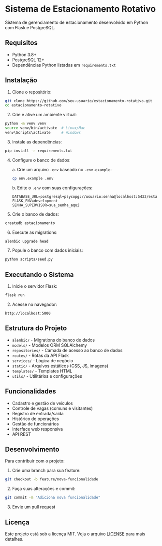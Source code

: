 # Sistema de Estacionamento Rotativo

Sistema de gerenciamento de estacionamento desenvolvido em Python com Flask e PostgreSQL.

## Requisitos

- Python 3.8+
- PostgreSQL 12+
- Dependências Python listadas em `requirements.txt`

## Instalação

1. Clone o repositório:
```bash
git clone https://github.com/seu-usuario/estacionamento-rotativo.git
cd estacionamento-rotativo
```

2. Crie e ative um ambiente virtual:
```bash
python -m venv venv
source venv/bin/activate  # Linux/Mac
venv\Scripts\activate     # Windows
```

3. Instale as dependências:
```bash
pip install -r requirements.txt
```

4. Configure o banco de dados:

   a. Crie um arquivo `.env` baseado no `.env.example`:
   ```bash
   cp env.example .env
   ```
   
   b. Edite o `.env` com suas configurações:
   ```
   DATABASE_URL=postgresql+psycopg://usuario:senha@localhost:5432/estacionamento
   FLASK_ENV=development
   SENHA_SUPERVISOR=sua_senha_aqui
   ```

5. Crie o banco de dados:
```bash
createdb estacionamento
```

6. Execute as migrations:
```bash
alembic upgrade head
```

7. Popule o banco com dados iniciais:
```bash
python scripts/seed.py
```

## Executando o Sistema

1. Inicie o servidor Flask:
```bash
flask run
```

2. Acesse no navegador:
```
http://localhost:5000
```

## Estrutura do Projeto

- `alembic/` - Migrations do banco de dados
- `models/` - Modelos ORM SQLAlchemy
- `repositories/` - Camada de acesso ao banco de dados
- `routes/` - Rotas da API Flask
- `services/` - Lógica de negócio
- `static/` - Arquivos estáticos (CSS, JS, imagens)
- `templates/` - Templates HTML
- `utils/` - Utilitários e configurações

## Funcionalidades

- Cadastro e gestão de veículos
- Controle de vagas (comuns e visitantes)
- Registro de entrada/saída
- Histórico de operações
- Gestão de funcionários
- Interface web responsiva
- API REST

## Desenvolvimento

Para contribuir com o projeto:

1. Crie uma branch para sua feature:
```bash
git checkout -b feature/nova-funcionalidade
```

2. Faça suas alterações e commit:
```bash
git commit -m "Adiciona nova funcionalidade"
```

3. Envie um pull request

## Licença

Este projeto está sob a licença MIT. Veja o arquivo [LICENSE](LICENSE) para mais detalhes.